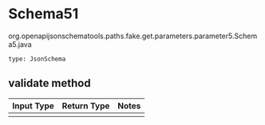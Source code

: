 # Schema51
org.openapijsonschematools.paths.fake.get.parameters.parameter5.Schema5.java
```
type: JsonSchema
```

## validate method
Input Type | Return Type | Notes
------------ | ------------- | -------------
 |  |
